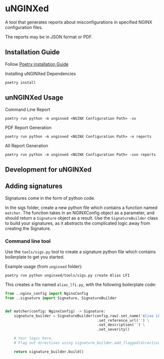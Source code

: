 # uNGINXed

A tool that generates reports about misconfigurations in specified NGINX configuration files.

The reports may be in JSON format or PDF.


## Installation Guide

Follow [Poetry installation Guide](https://python-poetry.org/docs/)

Installing uNGINXed Dependencies
```
poetry install
```

## unNGINXed Usage

Command Line Report
```
poetry run python -m unginxed <NGINX Configuration Path> -sv
```
PDF Report Generation 
```
poetry run python -m unginxed <NGINX Configuration Path> -o reports
```
All Report Generation 
```
poetry run python -m unginxed <NGINX Configuration Path> -svo reports
```


## Development for uNGINXed

## Adding signatures

Signatures come in the form of python code.

In the sigs folder, create a new python file which contains a function named `matcher`.
The function takes in an NGINXConfig object as a parameter, and should return a `Signature` object as a result.
Use the `SignatureBuilder` class to build your signatures, as it abstracts the complicated logic away from creating the Signature.

### Command line tool

Use the `tools/sigs.py` tool to create a signature python file which contains boilerplate to get you started.

Example usage (from `unginxed` folder):
```
poetry run python unginxed/tools/sigs.py create Alias LFI
```

This creates a file named `alias_lfi.py`, with the following boilerplate code:

```python
from ..nginx_config import NginxConfig
from ..signature import Signature, SignatureBuilder


def matcher(config: NginxConfig) -> Signature:
    signature_builder = SignatureBuilder(config.raw).set_name('Alias LFI') \
                                          .set_reference_url('') \
                                          .set_description('') \
                                          .set_severity()

    # Your logic here.
    # Flag out directives using signature_builder.add_flagged(directive, config)

    return signature_builder.build()
```
